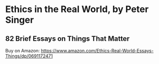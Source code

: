 # Ethics in the Real World, by Peter Singer

## 82 Brief Essays on Things That Matter

Buy on Amazon: https://www.amazon.com/Ethics-Real-World-Essays-Things/dp/0691172471
